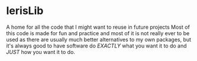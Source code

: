 # IerisLib
A home for all the code that I might want to reuse in future projects
Most of this code is made for fun and practice and most of it is not really ever to be used as there are usually much better alternatives to my own packages, but it's always good to have software do *EXACTLY* what you want it to do and *JUST* how you want it to do.
